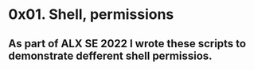 # 0x01. Shell, permissions

## As part of ALX SE 2022 I wrote these scripts to demonstrate defferent shell permissios.
